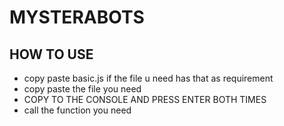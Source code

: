 # MYSTERABOTS

## HOW TO USE

- copy paste basic.js if the file u need has that as requirement
- copy paste the file you need
- COPY TO THE CONSOLE AND PRESS ENTER BOTH TIMES
- call the function you need